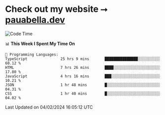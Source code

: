 # Check out my website ⭢ [pauabella.dev](https://pauabella.dev)

<!--START_SECTION:waka-->
![Code Time](http://img.shields.io/badge/Code%20Time-2%2C954%20hrs%2017%20mins-blue)

📊 **This Week I Spent My Time On** 

```text
💬 Programming Languages: 
TypeScript               25 hrs 9 mins       ███████████████░░░░░░░░░░   60.12 % 
HTML                     7 hrs 26 mins       ████░░░░░░░░░░░░░░░░░░░░░   17.80 % 
JavaScript               4 hrs 16 mins       ███░░░░░░░░░░░░░░░░░░░░░░   10.21 % 
JSON                     1 hr 48 mins        █░░░░░░░░░░░░░░░░░░░░░░░░   04.31 % 
CSS                      1 hr 40 mins        █░░░░░░░░░░░░░░░░░░░░░░░░   04.02 % 
```


 Last Updated on 04/02/2024 16:05:12 UTC
<!--END_SECTION:waka-->
